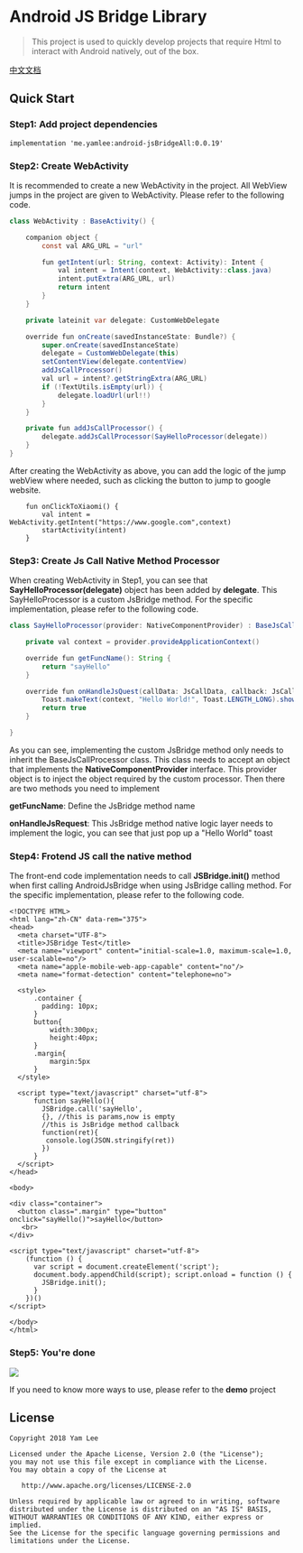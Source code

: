 # Android JS Bridge Library

> This project is used to quickly develop projects that require Html to interact with Android natively, out of the box.

[中文文档]()

## Quick Start

### Step1: Add project dependencies

```
implementation 'me.yamlee:android-jsBridgeAll:0.0.19'
```

### Step2: Create WebActivity

It is recommended to create a new WebActivity in the project.
All WebView jumps in the project are given to WebActivity.
 Please refer to the following code.

```java
class WebActivity : BaseActivity() {

    companion object {
        const val ARG_URL = "url"

        fun getIntent(url: String, context: Activity): Intent {
            val intent = Intent(context, WebActivity::class.java)
            intent.putExtra(ARG_URL, url)
            return intent
        }
    }

    private lateinit var delegate: CustomWebDelegate

    override fun onCreate(savedInstanceState: Bundle?) {
        super.onCreate(savedInstanceState)
        delegate = CustomWebDelegate(this)
        setContentView(delegate.contentView)
        addJsCallProcessor()
        val url = intent?.getStringExtra(ARG_URL)
        if (!TextUtils.isEmpty(url)) {
            delegate.loadUrl(url!!)
        }
    }

    private fun addJsCallProcessor() {
        delegate.addJsCallProcessor(SayHelloProcessor(delegate))
    }
}
```

After creating the WebActivity as above, you can add the logic of the jump
webView where needed, such as clicking the button to jump to google website.

```
    fun onClickToXiaomi() {
        val intent = WebActivity.getIntent("https://www.google.com",context)
        startActivity(intent)
    }
```

### Step3: Create Js Call Native Method Processor

When creating WebActivity in Step1, you can see that
**SayHelloProcessor(delegate)** object has been added by **delegate**.
This SayHelloProcessor is a custom JsBridge method.
For the specific implementation, please refer to the following code.

```java
class SayHelloProcessor(provider: NativeComponentProvider) : BaseJsCallProcessor(provider) {

    private val context = provider.provideApplicationContext()

    override fun getFuncName(): String {
        return "sayHello"
    }

    override fun onHandleJsQuest(callData: JsCallData, callback: JsCallback): Boolean {
        Toast.makeText(context, "Hello World!", Toast.LENGTH_LONG).show()
        return true
    }

}
```

As you can see, implementing the custom JsBridge method only needs to
inherit the BaseJsCallProcessor class. This class needs to accept an
object that implements the **NativeComponentProvider** interface.
This provider object is to inject the object required by the custom processor.
Then there are two methods you need to implement

**getFuncName**: Define the JsBridge method name

**onHandleJsRequest**: This JsBridge method native logic layer needs
to implement the logic, you can see that just pop up a "Hello World" toast

### Step4: Frotend JS call the native method

The front-end code implementation needs to call **JSBridge.init()** method
when first calling AndroidJsBridge when using JsBridge calling method.
For the specific implementation, please refer to the following code.

```Js
<!DOCTYPE HTML>
<html lang="zh-CN" data-rem="375">
<head>
  <meta charset="UTF-8">
  <title>JSBridge Test</title>
  <meta name="viewport" content="initial-scale=1.0, maximum-scale=1.0, user-scalable=no"/>
  <meta name="apple-mobile-web-app-capable" content="no"/>
  <meta name="format-detection" content="telephone=no">

  <style>
      .container {
        padding: 10px;
      }
      button{
          width:300px;
          height:40px;
      }
      .margin{
          margin:5px
      }
  </style>

  <script type="text/javascript" charset="utf-8">
      function sayHello(){
        JSBridge.call('sayHello',
        {}, //this is params,now is empty
        //this is JsBridge method callback
        function(ret){
         console.log(JSON.stringify(ret))
        })
      }
  </script>
</head>

<body>

<div class="container">
  <button class=".margin" type="button" onclick="sayHello()">sayHello</button>
   <br>
</div>

<script type="text/javascript" charset="utf-8">
    (function () {
      var script = document.createElement('script');
      document.body.appendChild(script); script.onload = function () {
        JSBridge.init();
      }
    })()
</script>

</body>
</html>

```

### Step5: You're done

![](http://ww1.sinaimg.cn/large/6b051377ly1ft8jkz1is4g20880ftjs4.gif)

If you need to know more ways to use, please refer to the **demo** project

License
-------

    Copyright 2018 Yam Lee

    Licensed under the Apache License, Version 2.0 (the "License");
    you may not use this file except in compliance with the License.
    You may obtain a copy of the License at

       http://www.apache.org/licenses/LICENSE-2.0

    Unless required by applicable law or agreed to in writing, software
    distributed under the License is distributed on an "AS IS" BASIS,
    WITHOUT WARRANTIES OR CONDITIONS OF ANY KIND, either express or implied.
    See the License for the specific language governing permissions and
    limitations under the License.
